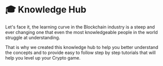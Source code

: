 # 🎓 Knowledge Hub

Let's face it, the learning curve in the Blockchain industry is a steep and ever changing one that even the most knowledgeable people in the world struggle at understanding. 

That is why we created this knowledge hub to help you better understand the concepts and to provide easy to follow step by step tutorials that will help you level up your Crypto game.   

